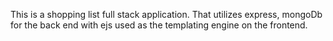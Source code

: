 This is a shopping list full stack application. That utilizes express, mongoDb for the back end with ejs used as the templating engine on the frontend. 